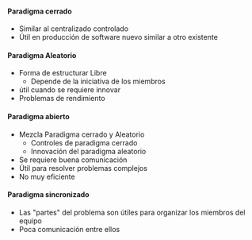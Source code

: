 #### Paradigma cerrado
- Similar al centralizado controlado
- Útil en producción de software nuevo similar a otro existente

#### Paradigma Aleatorio
- Forma de estructurar Libre
	- Depende de la iniciativa de los miembros
- útil cuando se requiere innovar
- Problemas de rendimiento

#### Paradigma abierto
- Mezcla Paradigma cerrado y Aleatorio 
	- Controles de paradigma cerrado
	- Innovación del paradigma aleatorio
- Se requiere buena comunicación
- Útil para resolver problemas complejos
- No muy eficiente

#### Paradigma sincronizado

- Las "partes" del problema son útiles para organizar los miembros del equipo
- Poca comunicación entre ellos